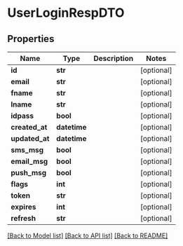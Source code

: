 # UserLoginRespDTO


## Properties
Name | Type | Description | Notes
------------ | ------------- | ------------- | -------------
**id** | **str** |  | [optional] 
**email** | **str** |  | [optional] 
**fname** | **str** |  | [optional] 
**lname** | **str** |  | [optional] 
**idpass** | **bool** |  | [optional] 
**created_at** | **datetime** |  | [optional] 
**updated_at** | **datetime** |  | [optional] 
**sms_msg** | **bool** |  | [optional] 
**email_msg** | **bool** |  | [optional] 
**push_msg** | **bool** |  | [optional] 
**flags** | **int** |  | [optional] 
**token** | **str** |  | [optional] 
**expires** | **int** |  | [optional] 
**refresh** | **str** |  | [optional] 

[[Back to Model list]](../README.md#documentation-for-models) [[Back to API list]](../README.md#documentation-for-api-endpoints) [[Back to README]](../README.md)


